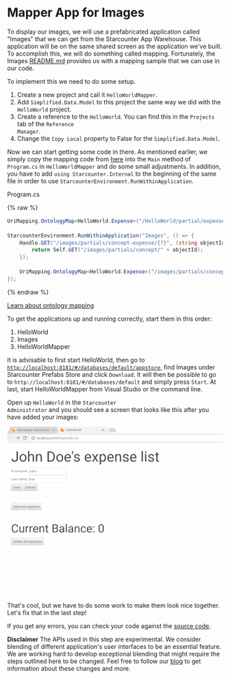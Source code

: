 # Mapper App for Images

To display our images, we will use a prefabricated application called "Images" that we can get from the Starcounter App Warehouse. This application will be on the same shared screen as the application we've built. To accomplish this, we will do something called mapping. Fortunately, the Images [README.md](https://github.com/starcounterprefabs/images) provides us with a mapping sample that we can use in our code.

To implement this we need to do some setup.

1. Create a new project and call it <code>HelloWorldMapper</code>.
2. Add <code>Simplified.Data.Model</code> to this project the same way we did with the <code>HelloWorld</code> project.
3. Create a reference to the <code>HelloWorld</code>. You can find this in the <code>Projects</code> tab of the <code>Reference Manager</code>.
4. Change the <code>Copy Local</code> property to False for the <code>Simplified.Data.Model</code>.

Now we can start getting some code in there. As mentioned earlier, we simply copy the mapping code from [here](https://github.com/StarcounterPrefabs/Images/blob/master/README.md) into the <code>Main</code> method of <code>Program.cs</code> in <code>HelloWorldMapper</code> and do some small adjustments. In addition, you have to add <code>using Starcounter.Internal</code> to the beginning of the same file in order to use <code>StarcounterEnvironment.RunWithinApplication</code>.

<div class="code-name">Program.cs</div>

{% raw %}
```cs
UriMapping.OntologyMap<HelloWorld.Expense>("/HelloWorld/partial/expense/{?}");

StarcounterEnvironment.RunWithinApplication("Images", () => {
    Handle.GET("/images/partials/concept-expense/{?}", (string objectId) => {
        return Self.GET("/images/partials/concept/" + objectId);
    });

    UriMapping.OntologyMap<HelloWorld.Expense>("/images/partials/concept-expense/{?}");
});
```
{% endraw %}

<aside class="read-more">
   <a href="/guides/mapping-and-blending/ontology-mapping">Learn about ontology mapping</a>
</aside>

To get the applications up and running correctly, start them in this order:

1. HelloWorld
2. Images
3. HelloWorldMapper

It is advisable to first start HelloWorld, then go to [`http://localhost:8181/#/databases/default/appstore`](http://localhost:8181/#/databases/default/appstore), find Images under Starcounter Prefabs Store and click `Download`. It will then be possible to go to `http://localhost:8181/#/databases/default` and simply press `Start`. At last, start HelloWorldMapper from Visual Studio or the command line.

Open up <code>HelloWorld</code> in the <code>Starcounter Administrator</code> and you should see a screen that looks like this after you have added your images:

![part 8 GIF](/assets/part8-resize.gif)

That's cool, but we have to do some work to make them look nice together. Let's fix that in the last step!

If you get any errors, you can check your code against the [source code](https://github.com/StarcounterApps/HelloWorld/commit/f7111c3a8bd02f9d8ad9506d2ec79f43e4eb634c).

<section class="hero"><strong>Disclaimer</strong>
The APIs used in this step are experimental. We consider blending of different application's user interfaces to be an essential feature. We are working hard to develop exceptional blending that might require the steps outlined here to be changed. Feel free to follow our <a href="http://starcounter.io/blog/">blog</a> to get information about these changes and more.</section>
